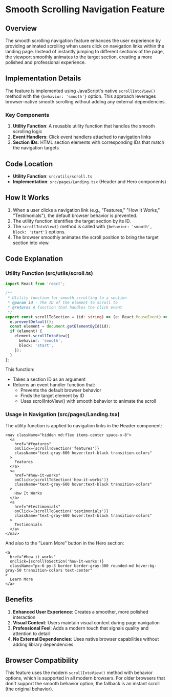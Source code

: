 # Smooth Scrolling Navigation Feature

## Overview

The smooth scrolling navigation feature enhances the user experience by providing animated scrolling when users click on navigation links within the landing page. Instead of instantly jumping to different sections of the page, the viewport smoothly animates to the target section, creating a more polished and professional experience.

## Implementation Details

The feature is implemented using JavaScript's native `scrollIntoView()` method with the `{behavior: 'smooth'}` option. This approach leverages browser-native smooth scrolling without adding any external dependencies.

### Key Components

1. **Utility Function**: A reusable utility function that handles the smooth scrolling logic
2. **Event Handlers**: Click event handlers attached to navigation links
3. **Section IDs**: HTML section elements with corresponding IDs that match the navigation targets

## Code Location

- **Utility Function**: `src/utils/scroll.ts`
- **Implementation**: `src/pages/Landing.tsx` (Header and Hero components)

## How It Works

1. When a user clicks a navigation link (e.g., "Features," "How It Works," "Testimonials"), the default browser behavior is prevented.
2. The utility function identifies the target section by its ID.
3. The `scrollIntoView()` method is called with `{behavior: 'smooth', block: 'start'}` options.
4. The browser smoothly animates the scroll position to bring the target section into view.

## Code Explanation

### Utility Function (src/utils/scroll.ts)

```typescript
import React from 'react';

/**
 * Utility function for smooth scrolling to a section 
 * @param id - The ID of the element to scroll to
 * @returns A function that handles the click event
 */
export const scrollToSection = (id: string) => (e: React.MouseEvent) => {
  e.preventDefault();
  const element = document.getElementById(id);
  if (element) {
    element.scrollIntoView({
      behavior: 'smooth',
      block: 'start',
    });
  }
};
```

This function:
- Takes a section ID as an argument
- Returns an event handler function that:
  - Prevents the default browser behavior
  - Finds the target element by ID
  - Uses scrollIntoView() with smooth behavior to animate the scroll

### Usage in Navigation (src/pages/Landing.tsx)

The utility function is applied to navigation links in the Header component:

```tsx
<nav className="hidden md:flex items-center space-x-8">
  <a 
    href="#features" 
    onClick={scrollToSection('features')} 
    className="text-gray-600 hover:text-black transition-colors"
  >
    Features
  </a>
  <a 
    href="#how-it-works" 
    onClick={scrollToSection('how-it-works')} 
    className="text-gray-600 hover:text-black transition-colors"
  >
    How It Works
  </a>
  <a 
    href="#testimonials" 
    onClick={scrollToSection('testimonials')} 
    className="text-gray-600 hover:text-black transition-colors"
  >
    Testimonials
  </a>
</nav>
```

And also to the "Learn More" button in the Hero section:

```tsx
<a
  href="#how-it-works"
  onClick={scrollToSection('how-it-works')}
  className="px-6 py-3 border border-gray-300 rounded-md hover:bg-gray-50 transition-colors text-center"
>
  Learn More
</a>
```

## Benefits

1. **Enhanced User Experience**: Creates a smoother, more polished interaction
2. **Visual Context**: Users maintain visual context during page navigation
3. **Professional Feel**: Adds a modern touch that signals quality and attention to detail
4. **No External Dependencies**: Uses native browser capabilities without adding library dependencies

## Browser Compatibility

This feature uses the modern `scrollIntoView()` method with behavior options, which is supported in all modern browsers. For older browsers that don't support the smooth behavior option, the fallback is an instant scroll (the original behavior). 